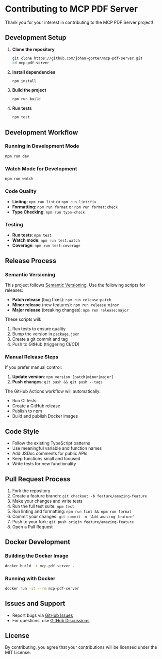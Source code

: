 # Contributing to MCP PDF Server

Thank you for your interest in contributing to the MCP PDF Server project!

## Development Setup

1. **Clone the repository**

   ```bash
   git clone https://github.com/johan-gorter/mcp-pdf-server.git
   cd mcp-pdf-server
   ```

2. **Install dependencies**

   ```bash
   npm install
   ```

3. **Build the project**

   ```bash
   npm run build
   ```

4. **Run tests**
   ```bash
   npm test
   ```

## Development Workflow

### Running in Development Mode

```bash
npm run dev
```

### Watch Mode for Development

```bash
npm run watch
```

### Code Quality

- **Linting**: `npm run lint` or `npm run lint:fix`
- **Formatting**: `npm run format` or `npm run format:check`
- **Type Checking**: `npm run type-check`

### Testing

- **Run tests**: `npm test`
- **Watch mode**: `npm run test:watch`
- **Coverage**: `npm run test:coverage`

## Release Process

### Semantic Versioning

This project follows [Semantic Versioning](https://semver.org/). Use the following scripts for releases:

- **Patch release** (bug fixes): `npm run release:patch`
- **Minor release** (new features): `npm run release:minor`
- **Major release** (breaking changes): `npm run release:major`

These scripts will:

1. Run tests to ensure quality
2. Bump the version in `package.json`
3. Create a git commit and tag
4. Push to GitHub (triggering CI/CD)

### Manual Release Steps

If you prefer manual control:

1. **Update version**: `npm version [patch|minor|major]`
2. **Push changes**: `git push && git push --tags`

The GitHub Actions workflow will automatically:

- Run CI tests
- Create a GitHub release
- Publish to npm
- Build and publish Docker images

## Code Style

- Follow the existing TypeScript patterns
- Use meaningful variable and function names
- Add JSDoc comments for public APIs
- Keep functions small and focused
- Write tests for new functionality

## Pull Request Process

1. Fork the repository
2. Create a feature branch: `git checkout -b feature/amazing-feature`
3. Make your changes and write tests
4. Run the full test suite: `npm test`
5. Run linting and formatting: `npm run lint && npm run format`
6. Commit your changes: `git commit -m 'Add amazing feature'`
7. Push to your fork: `git push origin feature/amazing-feature`
8. Open a Pull Request

## Docker Development

### Building the Docker Image

```bash
docker build -t mcp-pdf-server .
```

### Running with Docker

```bash
docker run -it --rm mcp-pdf-server
```

## Issues and Support

- Report bugs via [GitHub Issues](https://github.com/johan-gorter/mcp-pdf-server/issues)
- For questions, use [GitHub Discussions](https://github.com/johan-gorter/mcp-pdf-server/discussions)

## License

By contributing, you agree that your contributions will be licensed under the MIT License.
